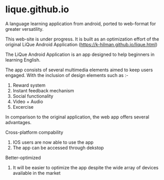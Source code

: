 # lique.github.io

A language learning application from android, ported to web-format for greater versatility.



This web-site is under progress.  It is built as an optimization effort of the original LiQue Android Application (https://k-hilman.github.io/lique.html)

The LiQue Android Application is an app designed to help beginners in learning English.

The app consists of several multimedia elements aimed to keep users engaged.
With the inclusion of design elements such as :-

1. Reward system
2. Instant feedback mechanism
3. Social functionality
4. Video + Audio
5. Excercise

In comparison to the original application, the web app offers several advantages.

Cross-platform compability
1. IOS users are now able to use the app
2. The app can be accessed through dekstop
  
Better-optimized
1. It will be easier to optimize the app despite the wide array of devices available in the market
